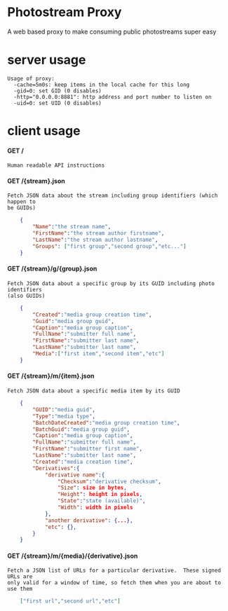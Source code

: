 Photostream Proxy
=================
A web based proxy to make consuming public photostreams super easy

# server usage

```
Usage of proxy:
  -cache=5m0s: keep items in the local cache for this long
  -gid=0: set GID (0 disables)
  -http="0.0.0.0:8881": http address and port number to listen on
  -uid=0: set UID (0 disables)
```

# client usage

#### GET /
	Human readable API instructions

#### GET /{stream}.json
	Fetch JSON data about the stream including group identifiers (which happen to 
	be GUIDs)
```json
	{
		"Name":"the stream name",
		"FirstName":"the stream author firstname",
		"LastName":"the stream author lastname",
		"Groups": ["first group","second group","etc..."]
	}
```

#### GET /{stream}/g/{group}.json
	Fetch JSON data about a specific group by its GUID including photo identifiers
	(also GUIDs)
```json
	{
		"Created":"media group creation time",
		"Guid":"media group guid",
		"Caption":"media group caption",
		"FullName":"submitter full name",
		"FirstName":"submitter last name",
		"LastName":"submitter last name",
		"Media":["first item","second item","etc"]
	}
```

#### GET /{stream}/m/{item}.json
	Fetch JSON data about a specific media item by its GUID
```json
	{
		"GUID":"media guid",
		"Type":"media type",
		"BatchDateCreated":"media group creation time",
		"BatchGuid":"media group guid",
		"Caption":"media group caption",
		"FullName":"submitter full name",
		"FirstName":"submitter first name",
		"LastName":"submitter last name",
		"Created":"media creation time",
		"Derivatives":{
			"derivative name":{
				"Checksum":"derivative checksum",
				"Size": size in bytes,
				"Height": height in pixels,
				"State":"state (available)",
				"Width": width in pixels
			},
			"another derivative": {...},
			"etc": {},
		}
	}
```

#### GET /{stream}/m/{media}/{derivative}.json
	Fetch a JSON list of URLs for a particular derivative.  These signed URLs are
	only valid for a window of time, so fetch them when you are about to use them
```json
	["first url","second url","etc"]
```
